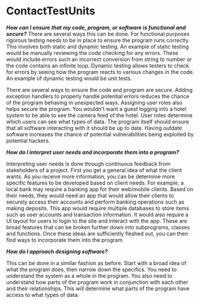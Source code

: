 # ContactTestUnits


***How can I ensure that my code, program, or software is functional and secure?***
There are several ways this can be done. For functional purposes rigorous testing needs to be in place to ensure the program runs correctly. This involves both static and dynamic testing. An example of static testing would be manually reviewing the code checking for any errors. These would include errors such an incorrect conversion from string to number or the code contains an infinite loop. Dynamic testing allows testers to check for errors by seeing how the program reacts to various changes in the code. An example of dynamic testing would be unit tests.

There are several ways to ensure the code and program are secure. Adding exception handlers to properly handle potential errors reduces the chance of the program behaving in unexpected ways. Assigning user roles also helps secure the program. You wouldn't want a guest logging into a hotel system to be able to see the camera feed of the hotel. User roles determine which users can see what types of data. The program itself should ensure that all software interacting with it should be up to date. Having outdate software increases the chance of potential vulnerabilities being exploited by potential hackers.

***How do I interpret user needs and incorporate them into a program?***

Interpreting user needs is done through continuous feedback from stakeholders of a project. First you get a general idea of what the client wants. As you receive more information, you can be determine more specific features to be developed based on client needs. For example, a local bank may require a banking app for their web/mobile clients. Based on their needs, they would need an app that would allow their clients to securely access their accounts and perform banking operations such as making deposits. This app would require multiple databases to store items such as user accounts and transaction information. It would also require a UI layout for users to login to the site and interact with the app. These are broad features that can be broken further down into subprograms, classes and functions. Once these ideas are sufficiently fleshed out, you can then find ways to incorporate them into the program

***How do I approach designing software?***

This can be done in a similar fashion as before. Start with a broad idea of what the program does, then narrow down the specifics. You need to understand the system as a whole in the program. You also need to understand how parts of the program work in conjunction with each other and their relationships. This will determine what parts of the program have access to what types of data.
